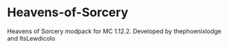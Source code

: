 # Heavens-of-Sorcery
Heavens of Sorcery modpack for MC 1.12.2. Developed by thephoenixlodge and ItsLewdicolo

